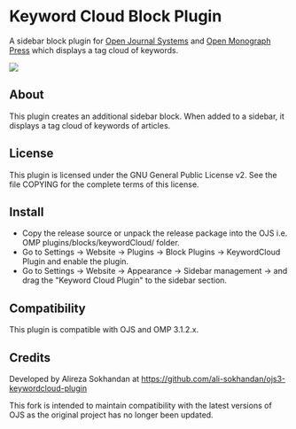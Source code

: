 # Keyword Cloud Block Plugin
A sidebar block plugin for [Open Journal Systems](https://github.com/pkp/ojs) and [Open Monograph Press](https://github.com/pkp/omp) which displays a tag cloud of keywords.

![](snapshot.gif)

## About
This plugin creates an additional sidebar block. When added to a sidebar, it displays a tag cloud of keywords of articles.

## License
This plugin is licensed under the GNU General Public License v2. See the file
COPYING for the complete terms of this license.

## Install
 * Copy the release source or unpack the release package into the OJS i.e. OMP plugins/blocks/keywordCloud/ folder.
 * Go to Settings -> Website -> Plugins -> Block Plugins -> KeywordCloud Plugin and enable the plugin.
 * Go to Settings -> Website -> Appearance -> Sidebar management -> and drag the "Keyword Cloud Plugin" to the sidebar section.

## Compatibility
This plugin is compatible with OJS and OMP 3.1.2.x.

## Credits
Developed by Alireza Sokhandan at https://github.com/ali-sokhandan/ojs3-keywordcloud-plugin

This fork is intended to maintain compatibility with the latest versions of OJS as the original project has no longer been updated.
